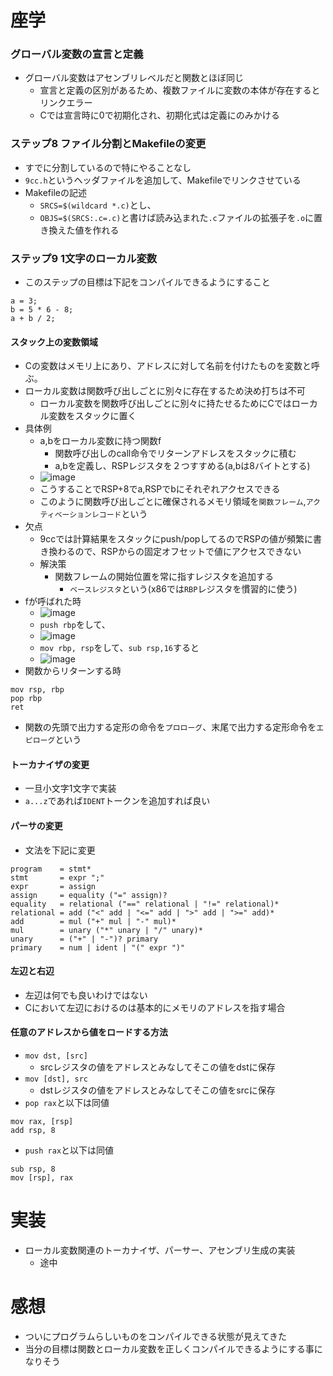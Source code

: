 # 座学
### グローバル変数の宣言と定義
- グローバル変数はアセンブリレベルだと関数とほぼ同じ
  - 宣言と定義の区別があるため、複数ファイルに変数の本体が存在するとリンクエラー
  - Cでは宣言時に0で初期化され、初期化式は定義にのみかける

### ステップ8 ファイル分割とMakefileの変更
- すでに分割しているので特にやることなし
- `9cc.h`というヘッダファイルを追加して、Makefileでリンクさせている
- Makefileの記述
  - `SRCS=$(wildcard *.c)`とし、
  - `OBJS=$(SRCS:.c=.c)`と書けば読み込まれた`.c`ファイルの拡張子を`.o`に置き換えた値を作れる

### ステップ9 1文字のローカル変数
- このステップの目標は下記をコンパイルできるようにすること
```
a = 3;
b = 5 * 6 - 8;
a + b / 2;
```
#### スタック上の変数領域
- Cの変数はメモリ上にあり、アドレスに対して名前を付けたものを変数と呼ぶ。
- ローカル変数は関数呼び出しごとに別々に存在するため決め打ちは不可
  - ローカル変数を関数呼び出しごとに別々に持たせるためにCではローカル変数をスタックに置く
- 具体例
  - a,bをローカル変数に持つ関数f
    - 関数呼び出しのcall命令でリターンアドレスをスタックに積む
    - a,bを定義し、RSPレジスタを２つすすめる(a,bは8バイトとする)
  - ![image](https://user-images.githubusercontent.com/76932511/161996021-0068c13b-c734-4844-8459-f4702b7de87a.png)
  - こうすることでRSP+8でa,RSPでbにそれぞれアクセスできる
  - このように関数呼び出しごとに確保されるメモリ領域を`関数フレーム`,`アクティベーションレコード`という
- 欠点
  - 9ccでは計算結果をスタックにpush/popしてるのでRSPの値が頻繁に書き換わるので、RSPからの固定オフセットで値にアクセスできない
  - 解決策
    - 関数フレームの開始位置を常に指すレジスタを追加する
      - `ベースレジスタ`という(x86では`RBP`レジスタを慣習的に使う)
- fが呼ばれた時
  - ![image](https://user-images.githubusercontent.com/76932511/161997914-8dfad91c-e9c1-44db-8a43-7d6bcfd54d1b.png)
  - `push rbp`をして、
  - ![image](https://user-images.githubusercontent.com/76932511/161998079-1a70a855-a808-404e-993e-9c0c27978033.png)
  - `mov rbp, rsp`をして、`sub rsp,16`すると
  - ![image](https://user-images.githubusercontent.com/76932511/161998236-25bef81c-169b-4aca-bc90-f8a272b5f65e.png)
- 関数からリターンする時
```
mov rsp, rbp
pop rbp
ret
```
- 関数の先頭で出力する定形の命令を`プロローグ`、末尾で出力する定形命令を`エピローグ`という

#### トーカナイザの変更
- 一旦小文字1文字で実装
- `a...z`であれば`IDENT`トークンを追加すれば良い

#### パーサの変更
- 文法を下記に変更
````
program    = stmt*
stmt       = expr ";"
expr       = assign
assign     = equality ("=" assign)?
equality   = relational ("==" relational | "!=" relational)*
relational = add ("<" add | "<=" add | ">" add | ">=" add)*
add        = mul ("+" mul | "-" mul)*
mul        = unary ("*" unary | "/" unary)*
unary      = ("+" | "-")? primary
primary    = num | ident | "(" expr ")"
````

#### 左辺と右辺
- 左辺は何でも良いわけではない
- Cにおいて左辺におけるのは基本的にメモリのアドレスを指す場合

#### 任意のアドレスから値をロードする方法
- `mov dst, [src]`
  - srcレジスタの値をアドレスとみなしてそこの値をdstに保存
- `mov [dst], src`
  - dstレジスタの値をアドレスとみなしてそこの値をsrcに保存
- `pop rax`と以下は同値
```
mov rax, [rsp]
add rsp, 8
```
- `push rax`と以下は同値
```
sub rsp, 8
mov [rsp], rax
```
# 実装
- ローカル変数関連のトーカナイザ、パーサー、アセンブリ生成の実装
  - 途中
# 感想
- ついにプログラムらしいものをコンパイルできる状態が見えてきた
- 当分の目標は関数とローカル変数を正しくコンパイルできるようにする事になりそう
